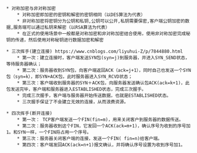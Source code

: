  
	* 对称加密与非对称加密
		* 对称加密即加密的密钥和解密的密钥相同（以DES算法为代表）
		* 非对称加密将密钥分为公钥和私钥,公钥可以公开,私钥需要保密,客户端公钥加密的数据,服务端可以通过私钥来解密（以RSA算法为代表）
		* 在正式的使用场景中一般都是对称加密和非对称加密结合使用，使用非对称加密完成秘钥的传递，然后使用对称秘钥进行数据加密和解密

	* 三次挥手(建立连接) https://www.cnblogs.com/liyuhui-Z/p/7844880.html
		* 第一次：建立连接时，客户端发送SYN包(syn=j)到服务器，并进入SYN_SEND状态，等待服务器确认；
		* 第二次：服务器收到SYN包，向客户端返回ACK（ack=j+1），同时自己也发送一个SYN包（syn=k），即SYN+ACK包，此时服务器进入SYN_RCVD状态；
		* 第三次：客户端收到服务器的SYN＋ACK包，向服务器发送确认包ACK(ack=k+1)，此包发送完毕，客户端和服务器进入ESTABLISHED状态，完成三次握手。
		* 完成三次握手，客户端与服务器开始传送数据，也就是ESTABLISHED状态。
		* 三次握手保证了不会建立无效的连接，从而浪费资源。

	* 四次挥手(断开连接)
		* 第一次： TCP客户端发送一个FIN(fin=m)，用来关闭客户到服务器的数据传送。
		* 第二次：服务器收到这个FIN，它发回一个ACK(ack=m+1)，确认序号为收到的序号加1。和SYN一样，一个FIN将占用一个序号。
		* 第三次：服务器关闭客户端的连接，发送一个FIN( fin=n)给客户端。
		* 第四次：客户端发回ACK(ack=n+1)报文确认，并将确认序号设置为收到序号加1。
